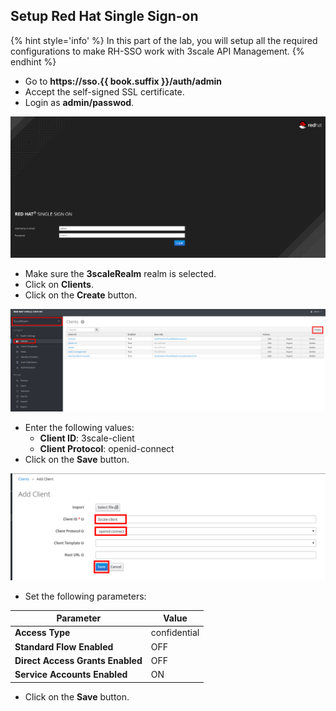 ## Setup Red Hat Single Sign-on

{% hint style='info' %}
In this part of the lab, you will setup all the required configurations to make RH-SSO work with 3scale API Management.
{% endhint %}

* Go to **https://sso.{{ book.suffix }}/auth/admin**
* Accept the self-signed SSL certificate.
* Login as **admin/passwod**.

![](../assets/Selection_442.png)

* Make sure the **3scaleRealm** realm is selected.
* Click on **Clients**.
* Click on the **Create** button.

![](../assets/Selection_443.png)

* Enter the following values:
    * **Client ID**: 3scale-client
    * **Client Protocol**: openid-connect
* Click on the **Save** button.

![](../assets/Selection_444.png)

* Set the following parameters:

| Parameter | Value |
| --- | --- |
| **Access Type** | confidential |
| **Standard Flow Enabled** | OFF |
| **Direct Access Grants Enabled** | OFF |
| **Service Accounts Enabled** | ON |

* Click on the **Save** button.






